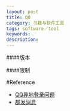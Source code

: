 ```yaml
---
layout: post
title: QQ
category: 书籍与软件工具
tags: software／tool
keywords: 
description: 
---
```


####版本

####限制

#Reference

* [QQ异地登录问题](http://www.haoyoudaijia.com/forum.php?mod=viewthread&tid=37&page=1&authorid=1)
* [群发消息](http://www.haoyoudaijia.com/thread-42-1-1.html)